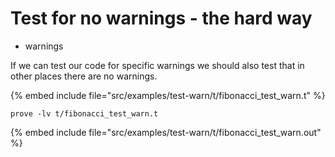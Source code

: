# Test for no warnings - the hard way

* warnings


If we can test our code for specific warnings we should also test
that in other places there are no warnings.


{% embed include file="src/examples/test-warn/t/fibonacci_test_warn.t" %}

```
prove -lv t/fibonacci_test_warn.t
```

{% embed include file="src/examples/test-warn/t/fibonacci_test_warn.out" %}



